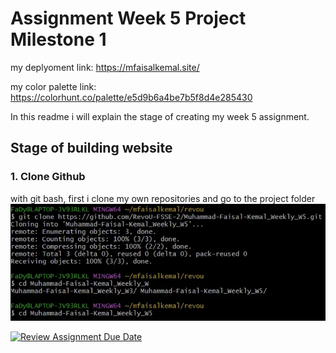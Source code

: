 # Assignment Week 5 Project Milestone 1
my deplyoment link: https://mfaisalkemal.site/

my color palette link: https://colorhunt.co/palette/e5d9b6a4be7b5f8d4e285430

In this readme i will explain the stage of creating my week 5 assignment.

## Stage of building website
### 1. Clone Github
with git bash, first i clone my own repositories and go to the project folder
![](https://raw.githubusercontent.com/RevoU-FSSE-2/Muhammad-Faisal-Kemal_Weekly_W5/main/image/6a.webp)


[![Review Assignment Due Date](https://classroom.github.com/assets/deadline-readme-button-24ddc0f5d75046c5622901739e7c5dd533143b0c8e959d652212380cedb1ea36.svg)](https://classroom.github.com/a/f6dTnkNL)
